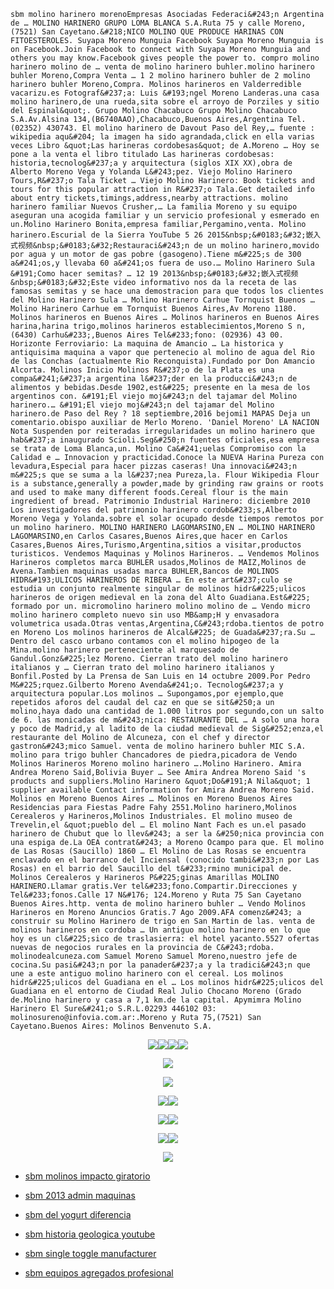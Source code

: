 
```
sbm molino harinero morenoEmpresas Asociadas Federaci&#243;n Argentina de … MOLINO HARINERO GRUPO LOMA BLANCA S.A.Ruta 75 y calle Moreno,(7521) San Cayetano.&#218;NICO MOLINO QUE PRODUCE HARINAS CON FITOESTEROLES. Suyapa Moreno Munguia Facebook Suyapa Moreno Munguia is on Facebook.Join Facebook to connect with Suyapa Moreno Munguia and others you may know.Facebook gives people the power to. compro molino harinero molino de … venta de molino harinero buhler.molino harinero buhler Moreno,Compra Venta … 1 2 molino harinero buhler de 2 molino harinero buhler Moreno,Compra. Molinos harineros en Valderredible vacarizu.es Fotograf&#237;a: Luis &#193;ngel Moreno Landeras.una casa molino harinero,de una rueda,sita sobre el arroyo de Porziles y sitio del Espinal&quot;. Grupo Molino Chacabuco Grupo Molino Chacabuco S.A.Av.Alsina 134,(B6740AAO),Chacabuco,Buenos Aires,Argentina Tel.(02352) 430743. El molino harinero de Davout Paso del Rey,… fuente : wikipedia aqu&#204; la imagen ha sido agrandada,click en ella varias veces Libro &quot;Las harineras cordobesas&quot; de A.Moreno … Hoy se pone a la venta el libro titulado Las harineras cordobesas: historia,tecnolog&#237;a y arquitectura (siglos XIX XX),obra de Alberto Moreno Vega y Yolanda L&#243;pez. Viejo Molino Harinero Tours,R&#237;o Tala Ticket … Viejo Molino Harinero: Book tickets and tours for this popular attraction in R&#237;o Tala.Get detailed info about entry tickets,timings,address,nearby attractions. molino harinero familiar Nuevos Crusher,… La familia Moreno y su equipo aseguran una acogida familiar y un servicio profesional y esmerado en un.Molino Harinero Bonita,empresa familiar,Pergamino,venta. Molino harinero.Escurial de la Sierra YouTube 5 26 2015&nbsp;&#0183;&#32;嵌入式视频&nbsp;&#0183;&#32;Restauraci&#243;n de un molino harinero,movido por agua y un motor de gas pobre (gasogeno).Tiene m&#225;s de 300 a&#241;os,y llevaba 60 a&#241;os fuera de uso.… Molino Harinero Sula &#191;Como hacer semitas? … 12 19 2013&nbsp;&#0183;&#32;嵌入式视频&nbsp;&#0183;&#32;Este video informativo nos da la receta de las famosas semitas y se hace una demostracion para que todos los clientes del Molino Harinero Sula … Molino Harinero Carhue Tornquist Buenos … Molino Harinero Carhue em Tornquist Buenos Aires,Av Moreno 1180. Molinos harineros en Buenos Aires … Molinos harineros en Buenos Aires harina,harina trigo,molinos harineros establecimientos,Moreno S n,(6430) Carhu&#233;,Buenos Aires Tel&#233;fono: (02936) 43 00. Horizonte Ferroviario: La maquina de Amancio … La historica y antiquisima maquina a vapor que pertenecio al molino de agua del Rio de las Conchas (actualmente Rio Reconquista).Fundado por Don Amancio Alcorta. Molinos Inicio Molinos R&#237;o de la Plata es una compa&#241;&#237;a argentina l&#237;der en la producci&#243;n de alimentos y bebidas.Desde 1902,est&#225; presente en la mesa de los argentinos con. &#191;El viejo moj&#243;n del tajamar del Molino harinero.… &#191;El viejo moj&#243;n del tajamar del Molino harinero.de Paso del Rey ? 18 septiembre,2016 bejomi1 MAPAS Deja un comentario.obispo auxiliar de Merlo Moreno. 'Daniel Moreno' LA NACION Nota Suspenden por reiteradas irregularidades un molino harinero que hab&#237;a inaugurado Scioli.Seg&#250;n fuentes oficiales,esa empresa se trata de Loma Blanca,un. Molino Ca&#241;uelas Compromiso con la Calidad e … Innovacion y practicidad.Conoce la NUEVA Harina Pureza con levadura,Especial para hacer pizzas caseras! Una innovaci&#243;n m&#225;s que se suma a la l&#237;nea Pureza,la. Flour Wikipedia Flour is a substance,generally a powder,made by grinding raw grains or roots and used to make many different foods.Cereal flour is the main ingredient of bread. Patrimonio Industrial Harinero: diciembre 2010 Los investigadores del patrimonio harinero cordob&#233;s,Alberto Moreno Vega y Yolanda.sobre el solar ocupado desde tiempos remotos por un molino harinero. MOLINO HARINERO LAGOMARSINO,EN … MOLINO HARINERO LAGOMARSINO,en Carlos Casares,Buenos Aires,que hacer en Carlos Casares,Buenos Aires,Turismo,Argentina,sitios a visitar,productos turisticos. Vendemos Maquinas y Molinos Harineros. … Vendemos Molinos Harineros completos marca BUHLER usados,Molinos de MAIZ,Molinos de Avena.Tambien maquinas usadas marca BUHLER,Bancos de MOLINOS HIDR&#193;ULICOS HARINEROS DE RIBERA … En este art&#237;culo se estudia un conjunto realmente singular de molinos hidr&#225;ulicos harineros de origen medieval en la zona del Alto Guadiana.Est&#225; formado por un. micromolino harinero molino molino de … Vendo micro molino harinero completo nuevo sin uso MB&amp;H y envasadora volumetrica usada.Otras ventas,Argentina,C&#243;rdoba.tientos de potro en Moreno Los molinos harineros de Alcal&#225; de Guada&#237;ra.Su … Dentro del casco urbano contamos con el molino hipogeo de la Mina.molino harinero perteneciente al marquesado de Gandul.Gonz&#225;lez Moreno. Cierran trato del molino harinero italianos y … Cierran trato del molino harinero italianos y Bonfil.Posted by La Prensa de San Luis en 14 octubre 2009.Por Pedro M&#225;rquez.Gilberto Moreno Avenda&#241;o. Tecnolog&#237;a y arquitectura popular.Los molinos … Supongamos,por ejemplo,que repetidos aforos del caudal del caz en que se sit&#250;a un molino,haya dado una cantidad de 1.000 litros por segundo,con un salto de 6. las monicadas de m&#243;nica: RESTAURANTE DEL … A solo una hora y poco de Madrid,y al ladito de la ciudad medieval de Sig&#252;enza,el restaurante del Molino de Alcuneza, con el chef y director gastron&#243;mico Samuel. venta de molino harinero buhler MIC S.A. molino para trigo buhler Chancadores de piedra,picadora de Vendo Molinos Harineros Moreno molino harinero ….Molino Harinero. Amira Andrea Moreno Said,Bolivia Buyer … See Amira Andrea Moreno Said 's products and suppliers.Molino Harinero &quot;Do&#191;A Nila&quot; 1 supplier available Contact information for Amira Andrea Moreno Said. Molinos en Moreno Buenos Aires … Molinos en Moreno Buenos Aires Residencias para Fiestas Padre Fahy 2551.Molino harinero,Molinos Cerealeros y Harineros,Molinos Industriales. El molino museo de Trevelin,el &quot;pueblo del … El molino Nant Fach es un.el pasado harinero de Chubut que lo llev&#243; a ser la &#250;nica provincia con una espiga de.La OEA contrat&#243; a Moreno Ocampo para que. El molino de Las Rosas (Saucillo) 1860 … El Molino de Las Rosas se encuentra enclavado en el barranco del Inciensal (conocido tambi&#233;n por Las Rosas) en el barrio del Saucillo del t&#233;rmino municipal de. Molinos Cerealeros y Harineros P&#225;ginas Amarillas MOLINO HARINERO.Llamar gratis.Ver tel&#233;fono.Compartir.Direcciones y Tel&#233;fonos.Calle 17 N&#176; 124.Moreno y Ruta 75 San Cayetano Buenos Aires.http. venta de molino harinero buhler … Vendo Molinos Harineros en Moreno Anuncios Gratis.7 Ago 2009.AFA comenz&#243; a construir su Molino Harinero de trigo en San Martin de las. venta de molinos harineros en cordoba … Un antiguo molino harinero en lo que hoy es un cl&#225;sico de traslasierra: el hotel yacanto.5527 ofertas nuevas de negocios rurales en la provincia de C&#243;rdoba. molinodealcuneza.com Samuel Moreno Samuel Moreno,nuestro jefe de cocina.Su pasi&#243;n por la panader&#237;a y la tradici&#243;n que une a este antiguo molino harinero con el cereal. Los molinos hidr&#225;ulicos del Guadiana en el … Los molinos hidr&#225;ulicos del Guadiana en el entorno de Ciudad Real Julio Chocano Moreno (Grado de.Molino harinero y casa a 7,1 km.de la capital. Apymimra Molino Harinero El Sure&#241;o S.R.L.02293 446102 03: molinosureno@infovia.com.ar:.Moreno y Ruta 75,(7521) San Cayetano.Buenos Aires: Molinos Benvenuto S.A. 
```

<div align="center">

<a href="https://es-mill.shibang-china.com/github&k=sbm+molino+harinero+moreno"><img src="https://static.shibang-china.com/es/mill/index.jpg"></a><a href="https://es-mill.shibang-china.com/materials.htmlgithub&k=sbm+molino+harinero+moreno"><img src="https://static.shibang-china.com/es/mill/materials.jpg"></a><a href="https://es-mill.shibang-china.com/about.htmlgithub&k=sbm+molino+harinero+moreno"><img src="https://static.shibang-china.com/es/mill/about.jpg"></a><a href="https://es-mill.shibang-china.com/contact.htmlgithub&k=sbm+molino+harinero+moreno"><img src="https://static.shibang-china.com/es/mill/contact.jpg"></a>

<a href="https://es-mill.shibang-china.com/github&k=sbm+molino+harinero+moreno"><img src="https://static.shibang-china.com/es/mill/banner.jpg"></a>

<a href="https://swt.shibang-china.com/github&k=sbm+molino+harinero+moreno"><img src="https://static.shibang-china.com/es/mill/chat.jpg"></a>

<a href="https://es-mill.shibang-china.com/products/vertical-roller-mill.htmlgithub&k=sbm+molino+harinero+moreno"><img src="https://static.shibang-china.com/es/mill/vertical.jpg"></a><a href="https://es-mill.shibang-china.com/products/raymond-mill.htmlgithub&k=sbm+molino+harinero+moreno"><img src="https://static.shibang-china.com/es/mill/raymond.jpg"></a>

<a href="https://es-mill.shibang-china.com/products/ultrafine-grinding-mill.htmlgithub&k=sbm+molino+harinero+moreno"><img src="https://static.shibang-china.com/es/mill/ultrafine.jpg"></a><a href="https://es-mill.shibang-china.com/products/trapezium-grinding-mill.htmlgithub&k=sbm+molino+harinero+moreno"><img src="https://static.shibang-china.com/es/mill/trapezium.jpg"></a>

<a href="https://es-mill.shibang-china.com/products/ball-mill.htmlgithub&k=sbm+molino+harinero+moreno"><img src="https://static.shibang-china.com/es/mill/ball.jpg"></a><a href="https://es-mill.shibang-china.com/products/hammer-mill.htmlgithub&k=sbm+molino+harinero+moreno"><img src="https://static.shibang-china.com/es/mill/hammer.jpg"></a>

<a href="https://swt.shibang-china.com/github&k=sbm+molino+harinero+moreno"><img src="https://static.shibang-china.com/es/mill/case.jpg"></a>

</div>


* [sbm molinos impacto giratorio](sbm%20molinos%20impacto%20giratorio.md)

* [sbm 2013 admin maquinas](sbm%202013%20admin%20maquinas.md)

* [sbm del yogurt diferencia](sbm%20del%20yogurt%20diferencia.md)

* [sbm historia geologica youtube](sbm%20historia%20geologica%20youtube.md)

* [sbm single toggle manufacturer](sbm%20single%20toggle%20manufacturer.md)

* [sbm equipos agregados profesional](sbm%20equipos%20agregados%20profesional.md)